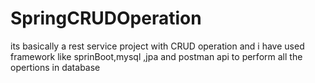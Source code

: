 # SpringCRUDOperation
its basically a rest service project with CRUD operation and i have used framework like sprinBoot,mysql ,jpa and postman api to perform all the opertions in database
